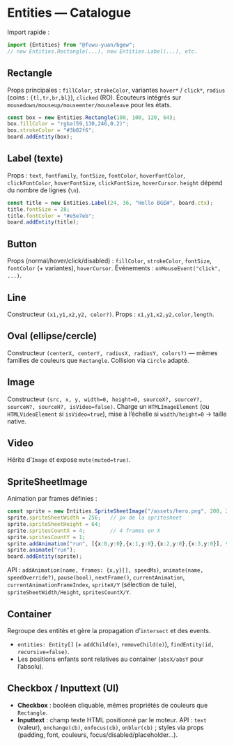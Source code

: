# Entities — Catalogue

Import rapide :

```ts
import {Entities} from "@fuwu-yuan/bgew";
// new Entities.Rectangle(...), new Entities.Label(...), etc.
```

## Rectangle
Props principales : `fillColor`, `strokeColor`, variantes `hover*` / `click*`, `radius` (coins : `{tl,tr,br,bl}`), `clicked` (RO).
Écouteurs intégrés sur `mousedown/mouseup/mouseenter/mouseleave` pour les états.

```ts
const box = new Entities.Rectangle(100, 100, 120, 64);
box.fillColor = "rgba(59,130,246,0.2)";
box.strokeColor = "#3b82f6";
board.addEntity(box);
```

## Label (texte)
Props : `text`, `fontFamily`, `fontSize`, `fontColor`, `hoverFontColor`, `clickFontColor`, `hoverFontSize`, `clickFontSize`, `hoverCursor`.
`height` dépend du nombre de lignes (`\n`).

```ts
const title = new Entities.Label(24, 36, "Hello BGEW", board.ctx);
title.fontSize = 28;
title.fontColor = "#e5e7eb";
board.addEntity(title);
```

## Button
Props (normal/hover/click/disabled) : `fillColor`, `strokeColor`, `fontSize`, `fontColor` (+ variantes), `hoverCursor`.
Événements : `onMouseEvent("click", ...)`.

## Line
Constructeur `(x1,y1,x2,y2, color?)`. Props : `x1,y1,x2,y2,color,length`.

## Oval (ellipse/cercle)
Constructeur `(centerX, centerY, radiusX, radiusY, colors?)` — mêmes familles de couleurs que `Rectangle`.
Collision via `Circle` adapté.

## Image
Constructeur `(src, x, y, width=0, height=0, sourceX?, sourceY?, sourceW?, sourceH?, isVideo=false)`.
Charge un `HTMLImageElement` (ou `HTMLVideoElement` si `isVideo=true`), mise à l’échelle si `width/height=0` → taille native.

## Video
Hérite d’`Image` et expose `mute(muted=true)`.

## SpriteSheetImage
Animation par frames définies :

```ts
const sprite = new Entities.SpriteSheetImage("/assets/hero.png", 200, 240, 64, 64);
sprite.spriteSheetWidth = 256;   // px de la spritesheet
sprite.spriteSheetHeight = 64;
sprite.spritesCountX = 4;        // 4 frames en X
sprite.spritesCountY = 1;
sprite.addAnimation("run", [{x:0,y:0},{x:1,y:0},{x:2,y:0},{x:3,y:0}], 90); // 90ms/frame
sprite.animate("run");
board.addEntity(sprite);
```

API : `addAnimation(name, frames: {x,y}[], speedMs)`, `animate(name, speedOverride?)`, `pause(bool)`, `nextFrame()`,
`currentAnimation`, `currentAnimationFrameIndex`, `spriteX/Y` (sélection de tuile), `spriteSheetWidth/Height`, `spritesCountX/Y`.

## Container
Regroupe des entités et gère la propagation d’`intersect` et des events.
- `entities: Entity[]` (+ `addChild(e)`, `removeChild(e)`), `findEntity(id, recursive=false)`.
- Les positions enfants sont relatives au container (`absX/absY` pour l’absolu).

## Checkbox / Inputtext (UI)
- **Checkbox** : booléen cliquable, mêmes propriétés de couleurs que `Rectangle`.
- **Inputtext** : champ texte HTML positionné par le moteur. API : `text` (valeur), `onchange(cb)`, `onfocus(cb)`, `onblur(cb)` ; styles via props (padding, font, couleurs, focus/disabled/placeholder…).

